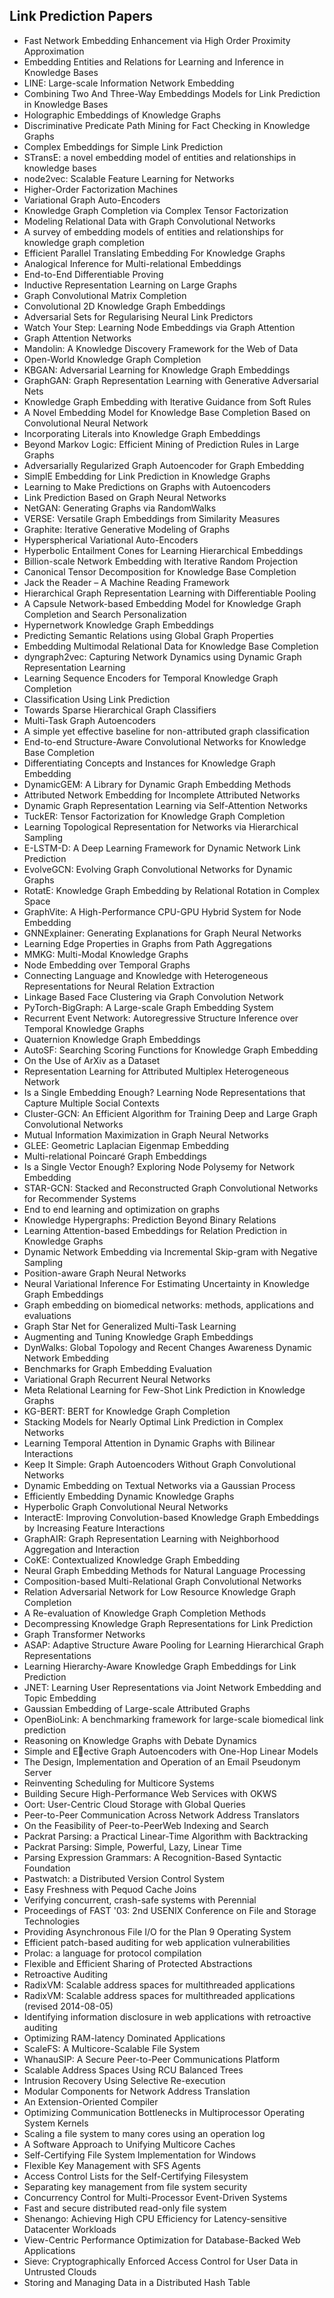 
<h2>Link Prediction Papers</h2>


<ul>

                             

 <li><a target="_blank" href="https://github.com/manjunath5496/Link-Prediction-Papers/blob/master/link(1).pdf" style="text-decoration:none;">Fast Network Embedding Enhancement via High Order Proximity Approximation</a></li>

 <li><a target="_blank" href="https://github.com/manjunath5496/Link-Prediction-Papers/blob/master/link(2).pdf" style="text-decoration:none;">Embedding Entities and Relations for Learning and Inference in Knowledge Bases</a></li>

<li><a target="_blank" href="https://github.com/manjunath5496/Link-Prediction-Papers/blob/master/link(3).pdf" style="text-decoration:none;">LINE: Large-scale Information Network Embedding</a></li>
 <li><a target="_blank" href="https://github.com/manjunath5496/Link-Prediction-Papers/blob/master/link(4).pdf" style="text-decoration:none;">Combining Two And Three-Way Embeddings Models for Link Prediction in Knowledge Bases</a></li>                              
<li><a target="_blank" href="https://github.com/manjunath5496/Link-Prediction-Papers/blob/master/link(5).pdf" style="text-decoration:none;">Holographic Embeddings of Knowledge Graphs</a></li>
<li><a target="_blank" href="https://github.com/manjunath5496/Link-Prediction-Papers/blob/master/link(6).pdf" style="text-decoration:none;">Discriminative Predicate Path Mining for Fact Checking in Knowledge Graphs</a></li>
 <li><a target="_blank" href="https://github.com/manjunath5496/Link-Prediction-Papers/blob/master/link(7).pdf" style="text-decoration:none;">Complex Embeddings for Simple Link Prediction</a></li>

 <li><a target="_blank" href="https://github.com/manjunath5496/Link-Prediction-Papers/blob/master/link(8).pdf" style="text-decoration:none;"> STransE: a novel embedding model of entities and relationships in knowledge bases </a></li>
   <li><a target="_blank" href="https://github.com/manjunath5496/Link-Prediction-Papers/blob/master/link(9).pdf" style="text-decoration:none;">node2vec: Scalable Feature Learning for Networks</a></li>
  
   
 <li><a target="_blank" href="https://github.com/manjunath5496/Link-Prediction-Papers/blob/master/link(10).pdf" style="text-decoration:none;">Higher-Order Factorization Machines</a></li>                              
<li><a target="_blank" href="https://github.com/manjunath5496/Link-Prediction-Papers/blob/master/link(11).pdf" style="text-decoration:none;">Variational Graph Auto-Encoders</a></li>
<li><a target="_blank" href="https://github.com/manjunath5496/Link-Prediction-Papers/blob/master/link(12).pdf" style="text-decoration:none;">Knowledge Graph Completion via Complex Tensor Factorization</a></li>
<li><a target="_blank" href="https://github.com/manjunath5496/Link-Prediction-Papers/blob/master/link(13).pdf" style="text-decoration:none;">Modeling Relational Data with Graph Convolutional Networks</a></li>

<li><a target="_blank" href="https://github.com/manjunath5496/Link-Prediction-Papers/blob/master/link(14).pdf" style="text-decoration:none;">A survey of embedding models of entities and relationships for knowledge graph completion</a></li>
                              
<li><a target="_blank" href="https://github.com/manjunath5496/Link-Prediction-Papers/blob/master/link(15).pdf" style="text-decoration:none;">Efficient Parallel Translating Embedding For Knowledge Graphs</a></li>

<li><a target="_blank" href="https://github.com/manjunath5496/Link-Prediction-Papers/blob/master/link(16).pdf" style="text-decoration:none;">Analogical Inference for Multi-relational Embeddings</a></li>

  <li><a target="_blank" href="https://github.com/manjunath5496/Link-Prediction-Papers/blob/master/link(17).pdf" style="text-decoration:none;">End-to-End Differentiable Proving</a></li>   
  
<li><a target="_blank" href="https://github.com/manjunath5496/Link-Prediction-Papers/blob/master/link(18).pdf" style="text-decoration:none;">Inductive Representation Learning on Large Graphs</a></li> 

  
<li><a target="_blank" href="https://github.com/manjunath5496/Link-Prediction-Papers/blob/master/link(19).pdf" style="text-decoration:none;">Graph Convolutional Matrix Completion</a></li> 

<li><a target="_blank" href="https://github.com/manjunath5496/Link-Prediction-Papers/blob/master/link(20).pdf" style="text-decoration:none;">Convolutional 2D Knowledge Graph Embeddings</a></li>

<li><a target="_blank" href="https://github.com/manjunath5496/Link-Prediction-Papers/blob/master/link(21).pdf" style="text-decoration:none;">Adversarial Sets for Regularising Neural Link Predictors</a></li>
<li><a target="_blank" href="https://github.com/manjunath5496/Link-Prediction-Papers/blob/master/link(22).pdf" style="text-decoration:none;">Watch Your Step:
Learning Node Embeddings via Graph Attention</a></li> 
 <li><a target="_blank" href="https://github.com/manjunath5496/Link-Prediction-Papers/blob/master/link(23).pdf" style="text-decoration:none;">Graph Attention Networks</a></li> 
 

   <li><a target="_blank" href="https://github.com/manjunath5496/Link-Prediction-Papers/blob/master/link(24).pdf" style="text-decoration:none;">Mandolin: A Knowledge Discovery Framework for the Web of Data</a></li>
 
   <li><a target="_blank" href="https://github.com/manjunath5496/Link-Prediction-Papers/blob/master/link(25).pdf" style="text-decoration:none;">Open-World Knowledge Graph Completion</a></li>                              
 <li><a target="_blank" href="https://github.com/manjunath5496/Link-Prediction-Papers/blob/master/link(26).pdf" style="text-decoration:none;">KBGAN: Adversarial Learning for Knowledge Graph Embeddings</a></li>
 <li><a target="_blank" href="https://github.com/manjunath5496/Link-Prediction-Papers/blob/master/link(27).pdf" style="text-decoration:none;">GraphGAN: Graph Representation Learning with Generative Adversarial Nets</a></li>
   
 
   <li><a target="_blank" href="https://github.com/manjunath5496/Link-Prediction-Papers/blob/master/link(28).pdf" style="text-decoration:none;">Knowledge Graph Embedding with Iterative Guidance from Soft Rules</a></li>
 
   <li><a target="_blank" href="https://github.com/manjunath5496/Link-Prediction-Papers/blob/master/link(29).pdf" style="text-decoration:none;">A Novel Embedding Model for Knowledge Base Completion Based on Convolutional Neural Network </a></li>                              

  <li><a target="_blank" href="https://github.com/manjunath5496/Link-Prediction-Papers/blob/master/link(30).pdf" style="text-decoration:none;">Incorporating Literals into Knowledge Graph Embeddings</a></li>
 
   <li><a target="_blank" href="https://github.com/manjunath5496/Link-Prediction-Papers/blob/master/link(31).pdf" style="text-decoration:none;">Beyond Markov Logic: Efficient Mining of Prediction Rules in Large Graphs</a></li> 
    <li><a target="_blank" href="https://github.com/manjunath5496/Link-Prediction-Papers/blob/master/link(32).pdf" style="text-decoration:none;">Adversarially Regularized Graph Autoencoder for Graph Embedding</a></li> 

   <li><a target="_blank" href="https://github.com/manjunath5496/Link-Prediction-Papers/blob/master/link(33).pdf" style="text-decoration:none;">SimplE Embedding for Link Prediction in Knowledge Graphs</a></li>                              

  <li><a target="_blank" href="https://github.com/manjunath5496/Link-Prediction-Papers/blob/master/link(34).pdf" style="text-decoration:none;">Learning to Make Predictions on Graphs with Autoencoders</a></li> 
 
  <li><a target="_blank" href="https://github.com/manjunath5496/Link-Prediction-Papers/blob/master/link(35).pdf" style="text-decoration:none;">Link Prediction Based on Graph Neural Networks</a></li> 

  <li><a target="_blank" href="https://github.com/manjunath5496/Link-Prediction-Papers/blob/master/link(36).pdf" style="text-decoration:none;">NetGAN: Generating Graphs via RandomWalks</a></li> 
 
<li><a target="_blank" href="https://github.com/manjunath5496/Link-Prediction-Papers/blob/master/link(37).pdf" style="text-decoration:none;">VERSE: Versatile Graph Embeddings from Similarity Measures</a></li>
 <li><a target="_blank" href="https://github.com/manjunath5496/Link-Prediction-Papers/blob/master/link(38).pdf" style="text-decoration:none;">Graphite: Iterative Generative Modeling of Graphs</a></li>
<li><a target="_blank" href="https://github.com/manjunath5496/Link-Prediction-Papers/blob/master/link(39).pdf" style="text-decoration:none;">Hyperspherical Variational Auto-Encoders</a></li>
 <li><a target="_blank" href="https://github.com/manjunath5496/Link-Prediction-Papers/blob/master/link(40).pdf" style="text-decoration:none;">Hyperbolic Entailment Cones for Learning Hierarchical Embeddings</a></li>                              
<li><a target="_blank" href="https://github.com/manjunath5496/Link-Prediction-Papers/blob/master/link(41).pdf" style="text-decoration:none;">Billion-scale Network Embedding with Iterative Random Projection</a></li>
<li><a target="_blank" href="https://github.com/manjunath5496/Link-Prediction-Papers/blob/master/link(42).pdf" style="text-decoration:none;">Canonical Tensor Decomposition for Knowledge Base Completion</a></li>
 
  <li><a target="_blank" href="https://github.com/manjunath5496/Link-Prediction-Papers/blob/master/link(43).pdf" style="text-decoration:none;">Jack the Reader – A Machine Reading Framework</a></li>
 <li><a target="_blank" href="https://github.com/manjunath5496/Link-Prediction-Papers/blob/master/link(44).pdf" style="text-decoration:none;">Hierarchical Graph Representation Learning with Differentiable Pooling</a></li>
   <li><a target="_blank" href="https://github.com/manjunath5496/Link-Prediction-Papers/blob/master/link(45).pdf" style="text-decoration:none;">A Capsule Network-based Embedding Model for Knowledge Graph Completion and Search Personalization</a></li>  
   
<li><a target="_blank" href="https://github.com/manjunath5496/Link-Prediction-Papers/blob/master/link(46).pdf" style="text-decoration:none;">Hypernetwork Knowledge Graph Embeddings</a></li> 
                             
<li><a target="_blank" href="https://github.com/manjunath5496/Link-Prediction-Papers/blob/master/link(47).pdf" style="text-decoration:none;">Predicting Semantic Relations using Global Graph Properties</a></li>
<li><a target="_blank" href="https://github.com/manjunath5496/Link-Prediction-Papers/blob/master/link(48).pdf" style="text-decoration:none;">Embedding Multimodal Relational Data for Knowledge Base Completion</a></li>

<li><a target="_blank" href="https://github.com/manjunath5496/Link-Prediction-Papers/blob/master/link(49).pdf" style="text-decoration:none;">dyngraph2vec: Capturing Network Dynamics using Dynamic Graph Representation Learning</a></li>
                              
<li><a target="_blank" href="https://github.com/manjunath5496/Link-Prediction-Papers/blob/master/link(50).pdf" style="text-decoration:none;">Learning Sequence Encoders for Temporal Knowledge Graph Completion</a></li>
<li><a target="_blank" href="https://github.com/manjunath5496/Link-Prediction-Papers/blob/master/link(51).pdf" style="text-decoration:none;">Classification Using Link Prediction</a></li>
<li><a target="_blank" href="https://github.com/manjunath5496/Link-Prediction-Papers/blob/master/link(52).pdf" style="text-decoration:none;">Towards Sparse Hierarchical Graph Classifiers</a></li>

<li><a target="_blank" href="https://github.com/manjunath5496/Link-Prediction-Papers/blob/master/link(53).pdf" style="text-decoration:none;">Multi-Task Graph Autoencoders</a></li>
 
<li><a target="_blank" href="https://github.com/manjunath5496/Link-Prediction-Papers/blob/master/link(54).pdf" style="text-decoration:none;">A simple yet effective baseline for non-attributed graph classification </a></li>

<li><a target="_blank" href="https://github.com/manjunath5496/Link-Prediction-Papers/blob/master/link(55).pdf" style="text-decoration:none;">End-to-end Structure-Aware Convolutional Networks for Knowledge Base Completion</a></li>
 
  <li><a target="_blank" href="https://github.com/manjunath5496/Link-Prediction-Papers/blob/master/link(56).pdf" style="text-decoration:none;">Differentiating Concepts and Instances for Knowledge Graph Embedding</a></li>                              

  <li><a target="_blank" href="https://github.com/manjunath5496/Link-Prediction-Papers/blob/master/link(57).pdf" style="text-decoration:none;">DynamicGEM: A Library for Dynamic Graph Embedding Methods</a></li>
 
   <li><a target="_blank" href="https://github.com/manjunath5496/Link-Prediction-Papers/blob/master/link(58).pdf" style="text-decoration:none;">Attributed Network Embedding for Incomplete Attributed Networks</a></li>
    <li><a target="_blank" href="https://github.com/manjunath5496/Link-Prediction-Papers/blob/master/link(59).pdf" style="text-decoration:none;">Dynamic Graph Representation Learning via Self-Attention Networks</a></li>
 
  <li><a target="_blank" href="https://github.com/manjunath5496/Link-Prediction-Papers/blob/master/link(60).pdf" style="text-decoration:none;">TuckER: Tensor Factorization for Knowledge Graph Completion </a></li>
 
   <li><a target="_blank" href="https://github.com/manjunath5496/Link-Prediction-Papers/blob/master/link(61).pdf" style="text-decoration:none;">Learning Topological Representation for Networks via Hierarchical Sampling</a></li>
 
   <li><a target="_blank" href="https://github.com/manjunath5496/Link-Prediction-Papers/blob/master/link(62).pdf" style="text-decoration:none;">E-LSTM-D: A Deep Learning Framework for Dynamic Network Link Prediction</a></li>
 
   <li><a target="_blank" href="https://github.com/manjunath5496/Link-Prediction-Papers/blob/master/link(63).pdf" style="text-decoration:none;">EvolveGCN: Evolving Graph Convolutional Networks for Dynamic Graphs</a></li>                              

  <li><a target="_blank" href="https://github.com/manjunath5496/Link-Prediction-Papers/blob/master/link(64).pdf" style="text-decoration:none;">RotatE: Knowledge Graph Embedding by Relational Rotation in Complex Space</a></li>
 
   <li><a target="_blank" href="https://github.com/manjunath5496/Link-Prediction-Papers/blob/master/link(65).pdf" style="text-decoration:none;">GraphVite: A High-Performance CPU-GPU Hybrid System for Node Embedding </a></li> 

   <li><a target="_blank" href="https://github.com/manjunath5496/Link-Prediction-Papers/blob/master/link(66).pdf" style="text-decoration:none;">GNNExplainer: Generating Explanations for Graph Neural Networks</a></li> 
 
   <li><a target="_blank" href="https://github.com/manjunath5496/Link-Prediction-Papers/blob/master/link(67).pdf" style="text-decoration:none;">Learning Edge Properties in Graphs from Path Aggregations </a></li>                              

  <li><a target="_blank" href="https://github.com/manjunath5496/Link-Prediction-Papers/blob/master/link(68).pdf" style="text-decoration:none;">MMKG: Multi-Modal Knowledge Graphs</a></li> 
 
  
   <li><a target="_blank" href="https://github.com/manjunath5496/Link-Prediction-Papers/blob/master/link(69).pdf" style="text-decoration:none;">Node Embedding over Temporal Graphs</a></li>                              

  <li><a target="_blank" href="https://github.com/manjunath5496/Link-Prediction-Papers/blob/master/link(70).pdf" style="text-decoration:none;">Connecting Language and Knowledge with Heterogeneous Representations for Neural Relation Extraction</a></li> 
  
 
 <li><a target="_blank" href="https://github.com/manjunath5496/Link-Prediction-Papers/blob/master/link(71).pdf" style="text-decoration:none;">Linkage Based Face Clustering via Graph Convolution Network</a></li>
 
 <li><a target="_blank" href="https://github.com/manjunath5496/Link-Prediction-Papers/blob/master/link(72).pdf" style="text-decoration:none;">PyTorch-BigGraph: A Large-scale Graph Embedding System</a></li> 
 
 
 <li><a target="_blank" href="https://github.com/manjunath5496/Link-Prediction-Papers/blob/master/link(73).pdf" style="text-decoration:none;">Recurrent Event Network: Autoregressive Structure Inference over Temporal Knowledge Graphs</a></li>
  <li><a target="_blank" href="https://github.com/manjunath5496/Link-Prediction-Papers/blob/master/link(74).pdf" style="text-decoration:none;">Quaternion Knowledge Graph Embeddings</a></li>
    <li><a target="_blank" href="https://github.com/manjunath5496/Link-Prediction-Papers/blob/master/link(75).pdf" style="text-decoration:none;">AutoSF: Searching Scoring Functions for Knowledge Graph Embedding</a></li>                        
<li><a target="_blank" href="https://github.com/manjunath5496/Link-Prediction-Papers/blob/master/link(76).pdf" style="text-decoration:none;">On the Use of ArXiv as a Dataset</a></li>

 <li><a target="_blank" href="https://github.com/manjunath5496/Link-Prediction-Papers/blob/master/link(77).pdf" style="text-decoration:none;">Representation Learning for Attributed Multiplex Heterogeneous Network</a></li> 
 
 
 <li><a target="_blank" href="https://github.com/manjunath5496/Link-Prediction-Papers/blob/master/link(78).pdf" style="text-decoration:none;">Is a Single Embedding Enough? Learning Node Representations that Capture Multiple Social Contexts</a></li>
  <li><a target="_blank" href="https://github.com/manjunath5496/Link-Prediction-Papers/blob/master/link(79).pdf" style="text-decoration:none;">Cluster-GCN: An Efficient Algorithm for Training Deep and Large Graph Convolutional Networks</a></li>


 <li><a target="_blank" href="https://github.com/manjunath5496/Link-Prediction-Papers/blob/master/link(80).pdf" style="text-decoration:none;">Mutual Information Maximization in Graph Neural Networks</a></li> 
 
 
 <li><a target="_blank" href="https://github.com/manjunath5496/Link-Prediction-Papers/blob/master/link(81).pdf" style="text-decoration:none;">GLEE: Geometric Laplacian Eigenmap Embedding</a></li>
  <li><a target="_blank" href="https://github.com/manjunath5496/Link-Prediction-Papers/blob/master/link(82).pdf" style="text-decoration:none;">Multi-relational Poincaré Graph Embeddings</a></li>

 <li><a target="_blank" href="https://github.com/manjunath5496/Link-Prediction-Papers/blob/master/link(83).pdf" style="text-decoration:none;">Is a Single Vector Enough? Exploring Node Polysemy for Network Embedding</a></li>
  <li><a target="_blank" href="https://github.com/manjunath5496/Link-Prediction-Papers/blob/master/link(84).pdf" style="text-decoration:none;">STAR-GCN: Stacked and Reconstructed Graph Convolutional Networks for Recommender Systems</a></li>

 <li><a target="_blank" href="https://github.com/manjunath5496/Link-Prediction-Papers/blob/master/link(85).pdf" style="text-decoration:none;">End to end learning and optimization on graphs</a></li>
  <li><a target="_blank" href="https://github.com/manjunath5496/Link-Prediction-Papers/blob/master/link(86).pdf" style="text-decoration:none;">Knowledge Hypergraphs: Prediction Beyond Binary Relations </a></li>

 <li><a target="_blank" href="https://github.com/manjunath5496/Link-Prediction-Papers/blob/master/link(87).pdf" style="text-decoration:none;">Learning Attention-based Embeddings for Relation Prediction in Knowledge Graphs</a></li>
  <li><a target="_blank" href="https://github.com/manjunath5496/Link-Prediction-Papers/blob/master/link(88).pdf" style="text-decoration:none;">Dynamic Network Embedding via Incremental Skip-gram with Negative Sampling</a></li>
  <li><a target="_blank" href="https://github.com/manjunath5496/Link-Prediction-Papers/blob/master/link(89).pdf" style="text-decoration:none;">Position-aware Graph Neural Networks</a></li>
  
  
  <li><a target="_blank" href="https://github.com/manjunath5496/Link-Prediction-Papers/blob/master/link(90).pdf" style="text-decoration:none;"> Neural Variational Inference For Estimating Uncertainty in Knowledge Graph Embeddings</a></li>
  <li><a target="_blank" href="https://github.com/manjunath5496/Link-Prediction-Papers/blob/master/link(91).pdf" style="text-decoration:none;">Graph embedding on biomedical networks: methods, applications and evaluations</a></li>

 <li><a target="_blank" href="https://github.com/manjunath5496/Link-Prediction-Papers/blob/master/link(92).pdf" style="text-decoration:none;">Graph Star Net for Generalized Multi-Task Learning</a></li>
  <li><a target="_blank" href="https://github.com/manjunath5496/Link-Prediction-Papers/blob/master/link(93).pdf" style="text-decoration:none;"> Augmenting and Tuning Knowledge Graph Embeddings</a></li>
  <li><a target="_blank" href="https://github.com/manjunath5496/Link-Prediction-Papers/blob/master/link(94).pdf" style="text-decoration:none;">DynWalks: Global Topology and Recent Changes Awareness Dynamic Network Embedding</a></li> 
  
   <li><a target="_blank" href="https://github.com/manjunath5496/Link-Prediction-Papers/blob/master/link(95).pdf" style="text-decoration:none;">Benchmarks for Graph Embedding Evaluation</a></li>  
  
<li><a target="_blank" href="https://github.com/manjunath5496/Link-Prediction-Papers/blob/master/link(96).pdf" style="text-decoration:none;">Variational Graph Recurrent Neural Networks</a></li> 
  
  
<li><a target="_blank" href="https://github.com/manjunath5496/Link-Prediction-Papers/blob/master/link(97).pdf" style="text-decoration:none;">Meta Relational Learning for Few-Shot Link Prediction in Knowledge Graphs</a></li>


 <li><a target="_blank" href="https://github.com/manjunath5496/Link-Prediction-Papers/blob/master/link(98).pdf" style="text-decoration:none;">KG-BERT: BERT for Knowledge Graph Completion</a></li> 
  
   <li><a target="_blank" href="https://github.com/manjunath5496/Link-Prediction-Papers/blob/master/link(99).pdf" style="text-decoration:none;">Stacking Models for Nearly Optimal Link Prediction in Complex Networks</a></li>  
  
<li><a target="_blank" href="https://github.com/manjunath5496/Link-Prediction-Papers/blob/master/link(100).pdf" style="text-decoration:none;">Learning Temporal Attention in
Dynamic Graphs with Bilinear Interactions</a></li>  
  
 <li><a target="_blank" href="https://github.com/manjunath5496/Link-Prediction-Papers/blob/master/link(101).pdf" style="text-decoration:none;">Keep It Simple: Graph Autoencoders Without Graph Convolutional Networks</a></li> 
  
   <li><a target="_blank" href="https://github.com/manjunath5496/Link-Prediction-Papers/blob/master/link(102).pdf" style="text-decoration:none;">Dynamic Embedding on Textual Networks via a Gaussian Process</a></li> 
  
   
 <li><a target="_blank" href="https://github.com/manjunath5496/Link-Prediction-Papers/blob/master/link(103).pdf" style="text-decoration:none;">Efficiently Embedding Dynamic Knowledge Graphs </a></li> 
  
   <li><a target="_blank" href="https://github.com/manjunath5496/Link-Prediction-Papers/blob/master/link(104).pdf" style="text-decoration:none;">Hyperbolic Graph Convolutional Neural Networks</a></li>  
   
 <li><a target="_blank" href="https://github.com/manjunath5496/Link-Prediction-Papers/blob/master/link(105).pdf" style="text-decoration:none;">InteractE: Improving Convolution-based Knowledge Graph Embeddings by Increasing Feature Interactions</a></li> 
 
<li><a target="_blank" href="https://github.com/manjunath5496/Link-Prediction-Papers/blob/master/link(106).pdf" style="text-decoration:none;">GraphAIR: Graph Representation Learning with Neighborhood Aggregation and Interaction</a></li> 
  
   <li><a target="_blank" href="https://github.com/manjunath5496/Link-Prediction-Papers/blob/master/link(107).pdf" style="text-decoration:none;">CoKE: Contextualized Knowledge Graph Embedding</a></li> 
  
   
 <li><a target="_blank" href="https://github.com/manjunath5496/Link-Prediction-Papers/blob/master/link(108).pdf" style="text-decoration:none;">Neural Graph Embedding Methods for
Natural Language Processing</a></li> 
  
   <li><a target="_blank" href="https://github.com/manjunath5496/Link-Prediction-Papers/blob/master/link(109).pdf" style="text-decoration:none;">Composition-based Multi-Relational Graph Convolutional Networks</a></li>  
   
 <li><a target="_blank" href="https://github.com/manjunath5496/Link-Prediction-Papers/blob/master/link(110).pdf" style="text-decoration:none;">Relation Adversarial Network for Low Resource Knowledge Graph Completion </a></li>  
   
<li><a target="_blank" href="https://github.com/manjunath5496/Link-Prediction-Papers/blob/master/link(111).pdf" style="text-decoration:none;">A Re-evaluation of Knowledge Graph Completion Methods</a></li> 
  
   
 <li><a target="_blank" href="https://github.com/manjunath5496/Link-Prediction-Papers/blob/master/link(112).pdf" style="text-decoration:none;">Decompressing Knowledge Graph Representations for Link Prediction</a></li> 
  
   <li><a target="_blank" href="https://github.com/manjunath5496/Link-Prediction-Papers/blob/master/link(113).pdf" style="text-decoration:none;">Graph Transformer Networks</a></li>  
   
<li><a target="_blank" href="https://github.com/manjunath5496/Link-Prediction-Papers/blob/master/link(114).pdf" style="text-decoration:none;">ASAP: Adaptive Structure Aware Pooling for Learning Hierarchical Graph Representations</a></li>
 <li><a target="_blank" href="https://github.com/manjunath5496/Link-Prediction-Papers/blob/master/link(115).pdf" style="text-decoration:none;">Learning Hierarchy-Aware Knowledge Graph Embeddings for Link Prediction</a></li>  
   
 <li><a target="_blank" href="https://github.com/manjunath5496/Link-Prediction-Papers/blob/master/link(116).pdf" style="text-decoration:none;">JNET: Learning User Representations via Joint Network Embedding and Topic Embedding</a></li>   
   
   <li><a target="_blank" href="https://github.com/manjunath5496/Link-Prediction-Papers/blob/master/link(117).pdf" style="text-decoration:none;">Gaussian Embedding of Large-scale Attributed Graphs</a></li>  
   
 <li><a target="_blank" href="https://github.com/manjunath5496/Link-Prediction-Papers/blob/master/link(118).pdf" style="text-decoration:none;">OpenBioLink: A benchmarking framework for large-scale biomedical link prediction</a></li>  
   
  <li><a target="_blank" href="https://github.com/manjunath5496/Link-Prediction-Papers/blob/master/link(119).pdf" style="text-decoration:none;">Reasoning on Knowledge Graphs with Debate Dynamics</a></li> 
  
   <li><a target="_blank" href="https://github.com/manjunath5496/Link-Prediction-Papers/blob/master/link(120).pdf" style="text-decoration:none;">Simple and Eective Graph Autoencoders with One-Hop Linear Models</a></li>  
   
 <li><a target="_blank" href="https://github.com/manjunath5496/Link-Prediction-Papers/blob/master/link(121).pdf" style="text-decoration:none;">The Design, Implementation and Operation
of an Email Pseudonym Server</a></li>   
   
   <li><a target="_blank" href="https://github.com/manjunath5496/Link-Prediction-Papers/blob/master/link(122).pdf" style="text-decoration:none;">Reinventing Scheduling for Multicore Systems </a></li>  
     
<li><a target="_blank" href="https://github.com/manjunath5496/Link-Prediction-Papers/blob/master/link(123).pdf" style="text-decoration:none;">Building Secure High-Performance Web Services with OKWS</a></li>  
   
 <li><a target="_blank" href="https://github.com/manjunath5496/Link-Prediction-Papers/blob/master/link(124).pdf" style="text-decoration:none;">Oort: User-Centric Cloud Storage with Global Queries</a></li>   
   
   <li><a target="_blank" href="https://github.com/manjunath5496/Link-Prediction-Papers/blob/master/link(125).pdf" style="text-decoration:none;">Peer-to-Peer Communication Across Network Address Translators</a></li>   
   
   <li><a target="_blank" href="https://github.com/manjunath5496/Link-Prediction-Papers/blob/master/link(126).pdf" style="text-decoration:none;">On the Feasibility of Peer-to-PeerWeb Indexing and Search</a></li> 
   
<li><a target="_blank" href="https://github.com/manjunath5496/Link-Prediction-Papers/blob/master/link(127).pdf" style="text-decoration:none;">Packrat Parsing:
a Practical Linear-Time Algorithm with Backtracking</a></li>  
   
 <li><a target="_blank" href="https://github.com/manjunath5496/Link-Prediction-Papers/blob/master/link(128).pdf" style="text-decoration:none;">Packrat Parsing:
Simple, Powerful, Lazy, Linear Time</a></li>   
   
   <li><a target="_blank" href="https://github.com/manjunath5496/Link-Prediction-Papers/blob/master/link(129).pdf" style="text-decoration:none;">Parsing Expression Grammars:
A Recognition-Based Syntactic Foundation</a></li>   
   
   <li><a target="_blank" href="https://github.com/manjunath5496/Link-Prediction-Papers/blob/master/link(130).pdf" style="text-decoration:none;">Pastwatch: a Distributed Version Control System </a></li>    
   
<li><a target="_blank" href="https://github.com/manjunath5496/Link-Prediction-Papers/blob/master/link(131).pdf" style="text-decoration:none;">Easy Freshness with Pequod Cache Joins</a></li>   
   
   <li><a target="_blank" href="https://github.com/manjunath5496/Link-Prediction-Papers/blob/master/link(132).pdf" style="text-decoration:none;">Verifying concurrent, crash-safe systems with Perennial</a></li>   
   
 <li><a target="_blank" href="https://github.com/manjunath5496/Link-Prediction-Papers/blob/master/link(133).pdf" style="text-decoration:none;">Proceedings of FAST '03: 2nd USENIX Conference on
File and Storage Technologies</a></li>     
   
 
 <li><a target="_blank" href="https://github.com/manjunath5496/Link-Prediction-Papers/blob/master/link(134).pdf" style="text-decoration:none;">Providing Asynchronous File I/O
for the Plan 9 Operating System</a></li>

 <li><a target="_blank" href="https://github.com/manjunath5496/Link-Prediction-Papers/blob/master/link(135).pdf" style="text-decoration:none;">Efficient patch-based auditing for web application vulnerabilities</a></li>

<li><a target="_blank" href="https://github.com/manjunath5496/Link-Prediction-Papers/blob/master/link(136).pdf" style="text-decoration:none;">Prolac: a language for protocol compilation</a></li>
 <li><a target="_blank" href="https://github.com/manjunath5496/Link-Prediction-Papers/blob/master/link(137).pdf" style="text-decoration:none;">Flexible and Efficient Sharing of Protected Abstractions</a></li>                              
<li><a target="_blank" href="https://github.com/manjunath5496/Link-Prediction-Papers/blob/master/link(138).pdf" style="text-decoration:none;">Retroactive Auditing</a></li>
<li><a target="_blank" href="https://github.com/manjunath5496/Link-Prediction-Papers/blob/master/link(139).pdf" style="text-decoration:none;">RadixVM: Scalable address spaces for multithreaded applications</a></li>
 <li><a target="_blank" href="https://github.com/manjunath5496/Link-Prediction-Papers/blob/master/link(140).pdf" style="text-decoration:none;">RadixVM: Scalable address spaces for multithreaded applications (revised 2014-08-05)</a></li>

 <li><a target="_blank" href="https://github.com/manjunath5496/Link-Prediction-Papers/blob/master/link(141).pdf" style="text-decoration:none;"> Identifying information disclosure in web applications with retroactive auditing</a></li>
   <li><a target="_blank" href="https://github.com/manjunath5496/Link-Prediction-Papers/blob/master/link(142).pdf" style="text-decoration:none;">Optimizing RAM-latency Dominated Applications</a></li>                             
 <li><a target="_blank" href="https://github.com/manjunath5496/Link-Prediction-Papers/blob/master/link(143).pdf" style="text-decoration:none;">ScaleFS: A Multicore-Scalable File System</a></li>                              
<li><a target="_blank" href="https://github.com/manjunath5496/Link-Prediction-Papers/blob/master/link(144).pdf" style="text-decoration:none;">WhanauSIP: A Secure Peer-to-Peer
Communications Platform</a></li>
<li><a target="_blank" href="https://github.com/manjunath5496/Link-Prediction-Papers/blob/master/link(145).pdf" style="text-decoration:none;">Scalable Address Spaces Using RCU Balanced Trees</a></li>
<li><a target="_blank" href="https://github.com/manjunath5496/Link-Prediction-Papers/blob/master/link(146).pdf" style="text-decoration:none;">Intrusion Recovery Using Selective Re-execution</a></li>
                              
<li><a target="_blank" href="https://github.com/manjunath5496/Link-Prediction-Papers/blob/master/link(147).pdf" style="text-decoration:none;">Modular Components for Network Address Translation</a></li>

<li><a target="_blank" href="https://github.com/manjunath5496/Link-Prediction-Papers/blob/master/link(148).pdf" style="text-decoration:none;">An Extension-Oriented Compiler</a></li>

  <li><a target="_blank" href="https://github.com/manjunath5496/Link-Prediction-Papers/blob/master/link(149).pdf" style="text-decoration:none;">Optimizing Communication Bottlenecks in Multiprocessor Operating System Kernels</a></li>   
  
<li><a target="_blank" href="https://github.com/manjunath5496/Link-Prediction-Papers/blob/master/link(150).pdf" style="text-decoration:none;">Scaling a file system to many cores
using an operation log</a></li> 

<li><a target="_blank" href="https://github.com/manjunath5496/Link-Prediction-Papers/blob/master/link(151).pdf" style="text-decoration:none;">A Software Approach to Unifying Multicore Caches </a></li>

<li><a target="_blank" href="https://github.com/manjunath5496/Link-Prediction-Papers/blob/master/link(152).pdf" style="text-decoration:none;">Self-Certifying File System Implementation for Windows </a></li>
<li><a target="_blank" href="https://github.com/manjunath5496/Link-Prediction-Papers/blob/master/link(153).pdf" style="text-decoration:none;">Flexible Key Management with SFS Agents</a></li> 
 <li><a target="_blank" href="https://github.com/manjunath5496/Link-Prediction-Papers/blob/master/link(154).pdf" style="text-decoration:none;">Access Control Lists for the Self-Certifying
Filesystem</a></li> 
 

   <li><a target="_blank" href="https://github.com/manjunath5496/Link-Prediction-Papers/blob/master/link(155).pdf" style="text-decoration:none;">Separating key management from file system security</a></li>
 
   <li><a target="_blank" href="https://github.com/manjunath5496/Link-Prediction-Papers/blob/master/link(156).pdf" style="text-decoration:none;">Concurrency Control for Multi-Processor Event-Driven Systems</a></li>                              
 <li><a target="_blank" href="https://github.com/manjunath5496/Link-Prediction-Papers/blob/master/link(157).pdf" style="text-decoration:none;">Fast and secure distributed read-only file system</a></li>
 <li><a target="_blank" href="https://github.com/manjunath5496/Link-Prediction-Papers/blob/master/link(158).pdf" style="text-decoration:none;">Shenango: Achieving High CPU Efficiency for
Latency-sensitive Datacenter Workloads</a></li>
   
 
   <li><a target="_blank" href="https://github.com/manjunath5496/Link-Prediction-Papers/blob/master/link(159).pdf" style="text-decoration:none;">View-Centric Performance Optimization for
Database-Backed Web Applications </a></li>
 
   <li><a target="_blank" href="https://github.com/manjunath5496/Link-Prediction-Papers/blob/master/link(160).pdf" style="text-decoration:none;">Sieve: Cryptographically Enforced Access Control for User Data in Untrusted Clouds</a></li>                              

  <li><a target="_blank" href="https://github.com/manjunath5496/Link-Prediction-Papers/blob/master/link(161).pdf" style="text-decoration:none;">Storing and Managing Data in a Distributed Hash Table</a></li>
 
   </ul>
